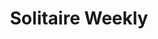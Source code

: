 ---
ee_id: '4167'
site: '1'
type: '2'
long_id: 2012 068 Solitaire Weekly
url: 2012-068-solitaire-weekly
title: Solitaire Weekly
year: '2012'
medium: 'Webisode series, Tumblr, Youtube, Facebook, & Twitter accounts. '
commission:
add_credit:
dims:
pitch: "​Webisode series (featuring screen cast computer solitaire), and associated
  social media accounts :/"
ps: "​This series ran every week for a year. During that time I didn’t bother to tell
  anyone about it (oops). While this series was running only a handful of people saw
  it, mostly bots. Definitely one of the projects I am most proud of."
live_url: http://www.solitaire-weekly.com
related: |-
  [4115] [2013-169-freshbuzz] 2013-169 Freshbuzz
  [4130] [2014-032-so-shines-a-good-deed-in-a-weary-world] 2014-032 So shines a good deed in a weary world
  [4131] [2014-31-max-perks] 2014--31 Max Perks
  [4132] [2014-030-ideas-in-action] 2014-030 Ideas In Action
youtube:
imgs: solitaire-weekly-2012-068-full-database-ih.jpg
subheading:
year2: '2013'
download:
add_credits:
related_code:
layout: things-i-made
---